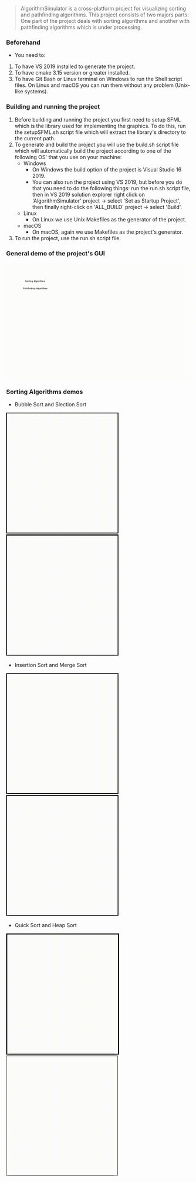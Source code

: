 > AlgorithmSimulator is a cross-platform project for visualizing sorting and pathfinding algorithms.
> This project consists of two majors parts: One part of the project deals with sorting algorithms and another with pathfinding algorithms which is under processing.

### Beforehand

* You need to:

1. To have VS 2019 installed to generate the project.
2. To have cmake 3.15 version or greater installed.
2. To have Git Bash or Linux terminal on Windows to run the Shell script files. On Linux and macOS you can run them without any problem (Unix-like systems).


### Building and running the project 

1. Before building and running the project you first need to setup SFML which is the library used for implementing the graphics. 
To do this, run the setupSFML.sh script file which will extract the library's directory to the current path. 
2. To generate and build the project you will use the build.sh script file which will automatically build the project according to one of the following OS' that you use on your machine:
	* Windows
		* On Windows the build option of the project is Visual Studio 16 2019.
		* You can also run the project using VS 2019, but before you do that you need to do the following things: run the run.sh script file, then in VS 2019 solution explorer right click on 'AlgorithmSimulator' project -> select 'Set as Startup Project', then finally right-click on 'ALL_BUILD' project -> select 'Build'. 
	* Linux 
		* On Linux we use Unix Makefiles as the generator of the project.
	* macOS
		* On macOS, again we use Makefiles as the project's generator.
3. To run the project, use the run.sh script file.

### General demo of the project's GUI

![The interface](/media/generalDemo.gif)

### Sorting Algorithms demos

* Bubble Sort and Slection Sort
 
![Bubble Sort](/media/bubbleSortDemo.gif) ![Selection Sort](/media/selectionSortDemo.gif)

* Insertion Sort and Merge Sort

![Insertion Sort](/media/insertionSortDemo.gif) ![Merge Sort](/media/mergeSortDemo.gif)

* Quick Sort and Heap Sort

![Quick Sort](/media/quickSortDemo.gif) ![Heap Sort](/media/heapSortDemo.gif)
